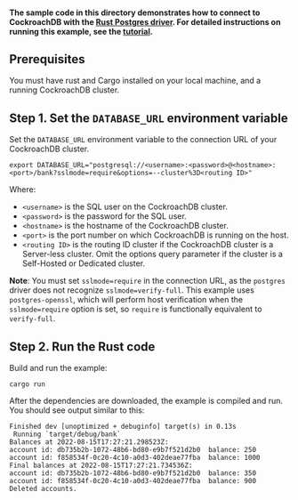#### The sample code in this directory demonstrates how to connect to CockroachDB with the [Rust Postgres driver](https://crates.io/crates/postgres). For detailed instructions on running this example, see the [tutorial](https://www.cockroachlabs.com/docs/stable/build-a-rust-app-with-cockroachdb.html).

## Prerequisites

You must have rust and Cargo installed on your local machine, and a running CockroachDB cluster.

## Step 1. Set the `DATABASE_URL` environment variable

Set the `DATABASE_URL` environment variable to the connection URL of your CockroachDB cluster.

```shell
export DATABASE_URL="postgresql://<username>:<password>@<hostname>:<port>/bank?sslmode=require&options=--cluster%3D<routing ID>"
```

Where:

- `<username>` is the SQL user on the CockroachDB cluster.
- `<password>` is the password for the SQL user.
- `<hostname>` is the hostname of the CockroachDB cluster.
- `<port>` is the port number on which CockroachDB is running on the host.
- `<routing ID>` is the routing ID cluster if the CockroachDB cluster is a Server-less cluster. Omit the options query parameter if the cluster is a Self-Hosted or Dedicated cluster.

**Note**: You must set `sslmode=require` in the connection URL, as the `postgres` driver does not recognize `sslmode=verify-full`. This example uses `postgres-openssl`, which will perform host verification when the `sslmode=require` option is set, so `require` is functionally equivalent to `verify-full`.

## Step 2. Run the Rust code

Build and run the example:

```shell
cargo run
```

After the dependencies are downloaded, the example is compiled and run. You should see output similar to this:

```
Finished dev [unoptimized + debuginfo] target(s) in 0.13s
 Running `target/debug/bank`
Balances at 2022-08-15T17:27:21.298523Z:
account id: db735b2b-1072-48b6-bd80-e9b7f521d2b0  balance: 250
account id: f858534f-0c20-4c10-a0d3-402deae77fba  balance: 1000
Final balances at 2022-08-15T17:27:21.734536Z:
account id: db735b2b-1072-48b6-bd80-e9b7f521d2b0  balance: 350
account id: f858534f-0c20-4c10-a0d3-402deae77fba  balance: 900
Deleted accounts.
```

